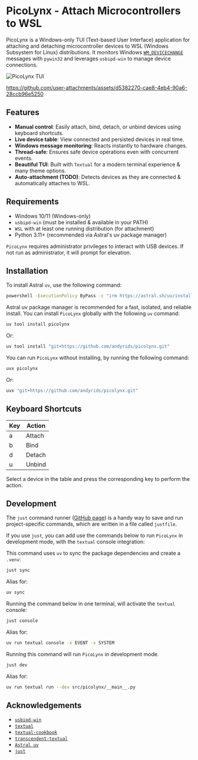 # PicoLynx - Attach Microcontrollers to WSL

PicoLynx is a Windows-only TUI (Text-based User Interface) application for attaching and detaching microcontroller devices to WSL (Windows Subsystem for Linux) distributions. It monitors Windows [`WM_DEVICECHANGE`](https://learn.microsoft.com/en-us/windows/win32/devio/wm-devicechange) messages
with `pywin32` and leverages `usbipd-win` to manage device connections.

![PicoLynx TUI](docs/img/picolynx.png)

https://github.com/user-attachments/assets/d5382270-cae8-4eb4-90a6-28ccb96e5250

## Features

- **Manual control**: Easily attach, bind, detach, or unbind devices using keyboard shortcuts.
- **Live device table**: View connected and persisted devices in real time.
- **Windows message monitoring**: Reacts instantly to hardware changes.
- **Thread-safe**: Ensures safe device operations even with concurrent events.
- **Beautiful TUI**: Built with `Textual` for a modern terminal experience & many theme options.
- **Auto-attachment (TODO)**: Detects devices as they are connected & automatically attaches to WSL.

## Requirements

- Windows 10/11 (Windows-only)
- `usbipd-win` (must be installed & available in your PATH)
- `WSL` with at least one running distribution (for attachment)
- Python 3.11+ (recommended via Astral's uv package manager)

`PicoLynx` requires administrator privileges to interact with USB devices. If not run as administrator, it will prompt for elevation.

## Installation

To install Astral `uv`, use the following command:

```sh
powershell -ExecutionPolicy ByPass -c "irm https://astral.sh/uv/install.ps1 | iex"
```

Astral uv package manager is recommended for a fast, isolated, and reliable install. You can install `PicoLynx` globally with the following `uv` command:

```sh
uv tool install picolynx
```

Or:

```sh
uv tool install "git+https://github.com/andyrids/picolynx.git"
```

You can run `PicoLynx` without installing, by running the following command:

```sh
uvx picolynx
```

Or:

```sh
uvx "git+https://github.com/andyrids/picolynx.git"
```

## Keyboard Shortcuts

| Key | Action |
| --- | ------ |
|  a  | Attach |
|  b  | Bind   |
|  d  | Detach |
|  u  | Unbind |

Select a device in the table and press the corresponding key to perform the action.

## Development

The `just` command runner ([GitHub page](https://github.com/casey/just)) is a handy way to save and run project-specific commands, which are written in a file called `justfile`.

If you use `just`, you can add use the commands below to run `PicoLynx` in development mode, with the `textual` console integration:

This command uses `uv` to sync the package dependencies and create a `.venv`:

```sh
just sync
```

Alias for:

```sh
uv sync
```

Running the command below in one terminal, will activate the `textual` console:

```sh
just console
```

Alias for:

```sh
uv run textual console -x EVENT -x SYSTEM
```

Running this command will run `PicoLynx` in development mode.

```sh
just dev
```

Alias for:

```sh
uv run textual run --dev src/picolynx/__main__.py
```

## Acknowledgements

- [`usbipd-win`](https://github.com/dorssel/usbipd-win)
- [`textual`](https://textual.textualize.io/)
- [`textual-cookbook`](https://github.com/ttygroup/textual-cookbook)
- [`transcendent-textual`](https://github.com/Textualize/transcendent-textual)
- [`Astral uv`](https://docs.astral.sh/uv/)
- [`just`](https://github.com/casey/just)
